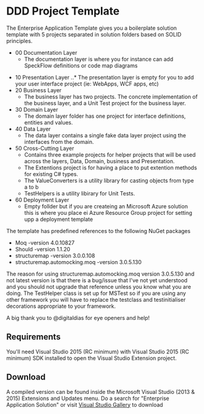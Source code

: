# DDD Project Template
The Enterprise Application Template gives you a boilerplate solution template with 5 projects separated in solution folders based on SOLID principles.

+ 00 Documentation Layer 
  * The documentation layer is where you for instance can add SpeckFlow definitions or code map diagrams

* 10 Presentation Layer
..* The presentation layer is empty for you to add your user interface project (ie: WebApps, WCF apps, etc) 
* 20 Business Layer
  * The business layer has two projects. The concrete implementation of the business layer, and a Unit Test project for the business layer. 
* 30 Domain Layer
  * The domain layer folder has one project for interface definitions, entities and values. 
* 40 Data Layer
  * The data layer contains a single fake data layer project using the interfaces from the domain. 
* 50 Cross-Cutting Layer
  * Contains three example projects for helper projects that will be used across the layers, Data, Domain, business and Presentation. 
  * The Extentions project is for having a place to put extention methods for existing C# types. 
  * The ValueConverters is a utility library for casting objects from type a to b 
  * TestHelpers is a utility libirary for Unit Tests. 
* 60 Deployment Layer
  * Empty follder but if you are createing an Microsoft Azure solution this is where you place ei Azure Resource Group project for setting upp a deployment template 


The template has predefined references to the following NuGet packages
* Moq -version 4.0.10827 
* Should -version 1.1.20 
* structuremap -version 3.0.0.108 
* structuremap.automocking.moq -version 3.0.5.130 

The reason for using structuremap.automocking.moq version 3.0.5.130 and not latest version is that there is a bug/issue  that I've not yet understood and you should not upgrade that reference unless you know what you are doing. The TestHelper class is set up for MSTest so if you are using any other framework you will have to replace the testclass and testinitialiser decorations appropriate to your framework.

A big thank you to @digitaldias for eye openers and help!

## Requirements
You'll need Visual Studio 2015 (RC minimum) with Visual Studio 2015 (RC minimum) SDK installed to open the Visual Studio Extension project.

## Download
A compiled version can be found inside the Microsoft Visual Studio (2013 & 2015) Extensions and Updates menu. Do a search for "Enterprise Application Solution" or visit [Visual Studio Gallery] to download 


 [Visual Studio Gallery]:https://visualstudiogallery.msdn.microsoft.com/74633fdf-0563-4c75-aca8-f69835e7f8ab